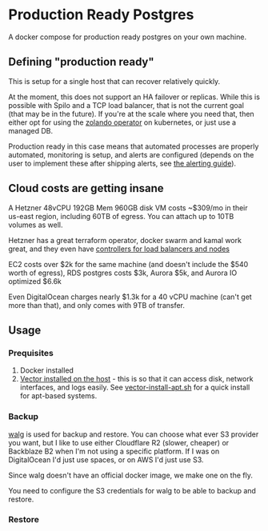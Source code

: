# Production Ready Postgres

A docker compose for production ready postgres on your own machine.

## Defining "production ready"

This is setup for a single host that can recover relatively quickly.

At the moment, this does not support an HA failover or replicas. While this is possible with Spilo and a TCP load balancer, that is not the current goal (that may be in the future). If you're at the scale where you need that, then either opt for using the [zolando operator](https://github.com/zalando/postgres-operator) on kubernetes, or just use a managed DB.

Production ready in this case means that automated processes are properly automated, monitoring is setup, and alerts are configured (depends on the user to implement these after shipping alerts, see [the alerting guide](ALERTING.md)).

## Cloud costs are getting insane

A Hetzner 48vCPU 192GB Mem 960GB disk VM costs ~$309/mo in their us-east region, including 60TB of egress. You can attach up to 10TB volumes as well.

Hetzner has a great terraform operator, docker swarm and kamal work great, and they even have [controllers for load balancers and nodes](https://github.com/hetznercloud/hcloud-cloud-controller-manager)

EC2 costs over $2k for the same machine (and doesn't include the $540 worth of egress), RDS postgres costs $3k, Aurora $5k, and Aurora IO optimized $6.6k

Even DigitalOcean charges nearly $1.3k for a 40 vCPU machine (can't get more than that), and only comes with 9TB of transfer.

## Usage

### Prequisites

1. Docker installed
2. [Vector installed on the host](https://vector.dev/docs/setup/installation/operating-systems/) - this is so that it can access disk, network interfaces, and logs easily. See [vector-install-apt.sh](/vector-install-apt.sh) for a quick install for apt-based systems.

### Backup

[walg](https://github.com/wal-g/wal-g) is used for backup and restore. You can choose what ever S3 provider you want, but I like to use either Cloudflare R2 (slower, cheaper) or Backblaze B2 when I'm not using a specific platform. If I was on DigitalOcean I'd just use spaces, or on AWS I'd just use S3.

Since walg doesn't have an official docker image, we make one on the fly.

You need to configure the S3 credentials for walg to be able to backup and restore.

### Restore
